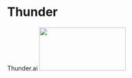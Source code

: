 # Thunder
Thunder.ai
<img src="https://user-images.githubusercontent.com/89540931/175563348-32560258-eec8-41a7-882d-943ce4e6be4b.svg" width=200 height=100></img>

